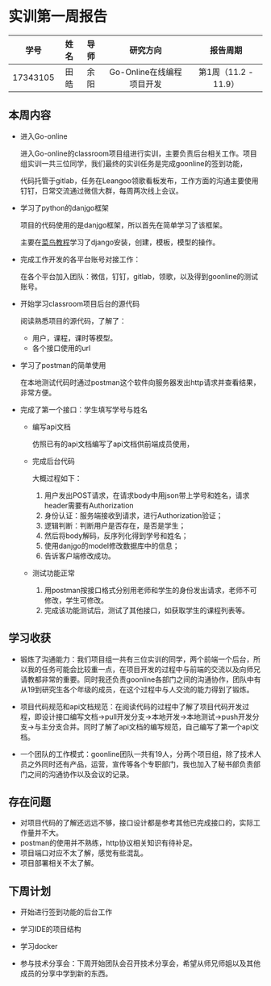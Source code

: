 # 实训第一周报告

|   学号   | 姓名 | 导师 |         研究方向          |       报告周期       |
| :------: | :--: | :--: | :-----------------------: | :------------------: |
| 17343105 | 田皓 | 余阳 | Go-Online在线编程项目开发 | 第1周（11.2 - 11.9） |



## 本周内容

- 进入Go-online

  进入Go-online的classroom项目组进行实训，主要负责后台相关工作。项目组实训一共三位同学，我们最终的实训任务是完成goonline的签到功能，

  代码托管于gitlab，任务在Leangoo领歌看板发布，工作方面的沟通主要使用钉钉，日常交流通过微信大群，每周两次线上会议。

- 学习了python的danjgo框架

  项目的代码使用的是danjgo框架，所以首先在简单学习了该框架。

  主要在[菜鸟教程]( https://www.runoob.com/django/django-tutorial.html )学习了django安装，创建，模板，模型的操作。

- 完成工作开发的各平台账号对接工作：

  在各个平台加入团队：微信，钉钉，gitlab，领歌，以及得到goonline的测试账号。

- 开始学习classroom项目后台的源代码

  阅读熟悉项目的源代码，了解了：

  - 用户，课程，课时等模型。
  - 各个接口使用的url

- 学习了postman的简单使用

  在本地测试代码时通过postman这个软件向服务器发出http请求并查看结果，非常方便。

- 完成了第一个接口：学生填写学号与姓名

  - 编写api文档

    仿照已有的api文档编写了api文档供前端成员使用，

  - 完成后台代码

    大概过程如下：

    1. 用户发出POST请求，在请求body中用json带上学号和姓名，请求header需要有Authorization
    2. 身份认证：服务端接收到请求，进行Authorization验证；
    3. 逻辑判断：判断用户是否存在，是否是学生；
    4. 然后将body解码，反序列化得到学号和姓名；
    5. 使用danjgo的model修改数据库中的信息；
    6. 告诉客户端修改成功。

  - 测试功能正常

    1. 用postman按接口格式分别用老师和学生的身份发出请求，老师不可修改，学生可修改。
    2. 完成该功能测试后，测试了其他接口，如获取学生的课程列表等。

    

## 学习收获

- 锻炼了沟通能力：我们项目组一共有三位实训的同学，两个前端一个后台，所以我的任务可能会比较重一点，在项目开发的过程中与前端的交流以及向师兄请教都非常的重要。同时我还负责goonline各部门之间的沟通协作，团队中有从19到研究生各个年级的成员，在这个过程中与人交流的能力得到了锻炼。

- 项目代码规范和api文档规范：在阅读代码的过程中了解了项目代码开发过程，即设计接口编写文档->pull开发分支->本地开发->本地测试->push开发分支->与主分支合并。同时了解了api文档的编写规范，自己编写了第一个api文档。
- 一个团队的工作模式：goonline团队一共有19人，分两个项目组，除了技术人员之外同时还有产品，运营，宣传等各个专职部门，我也加入了秘书部负责部门之间的沟通协作以及会议的记录。

## 存在问题

- 对项目代码的了解还远远不够，接口设计都是参考其他已完成接口的，实际工作量并不大。
- postman的使用并不熟练，http协议相关知识有待补足。
- 项目端口对应不太了解，感觉有些混乱。
- 项目部署相关不太了解。

## 下周计划

- 开始进行签到功能的后台工作
- 学习IDE的项目结构
- 学习docker 

- 参与技术分享会：下周开始团队会召开技术分享会，希望从师兄师姐以及其他成员的分享中学到新的东西。